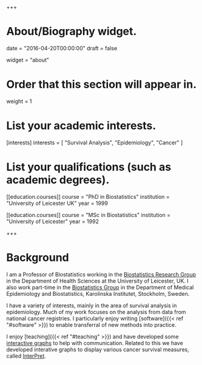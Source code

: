 +++
# About/Biography widget.

date = "2016-04-20T00:00:00"
draft = false

widget = "about"

# Order that this section will appear in.
weight = 1

# List your academic interests.
[interests]
  interests = [
    "Survival Analysis",
    "Epidemiology",
    "Cancer"
  ]

# List your qualifications (such as academic degrees).
[[education.courses]]
  course = "PhD in Biostatistics"
  institution = "University of Leicester UK"
  year = 1999

[[education.courses]]
  course = "MSc in Biostatistics"
  institution = "University of Leicester"
  year = 1992


 
+++

# Background

I am a Professor of Biostatistics working in the [Biostatistics Research Group](http://www2.le.ac.uk/departments/health-sciences/research/biostats) in the Department of Health Sciences at the University of Leicester, UK. I also work part-time in the [Biostatistics Group](http://ki.se/en/meb/biostatisticians) in the Department of Medical Epidemiology and Biostatistics, Karolinska Institutet, Stockholm, Sweden.

I have a variety of interests, mainly in the area of survival analysis in epidemiology. Much of my work focuses on the analysis from data from national cancer registries. I particularly enjoy writing [software]({{< ref "#software" >}}) to enable transferral of new methods into practice.

I enjoy [teaching]({{< ref "#teaching" >}}) and have developed some [interactive graphs](interactivegraphs/) to help with communication. Related to this we have developed interative graphs to display various cancer survival measures, called [InterPret](www.interpret.le.ac.uk). 


